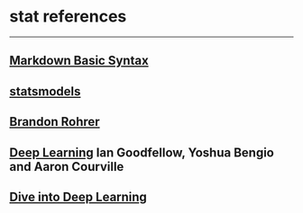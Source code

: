 # stat references
***
## [Markdown Basic Syntax](https://www.markdownguide.org/basic-syntax)
## [statsmodels](https://www.statsmodels.org/stable/install.html#installing-statsmodels)
## [Brandon Rohrer](https://e2eml.school/blog.html#000)
## [Deep Learning](https://www.deeplearningbook.org/lecture_slides.html) Ian Goodfellow, Yoshua Bengio and Aaron Courville
## [Dive into Deep Learning](https://d2l.ai/)

